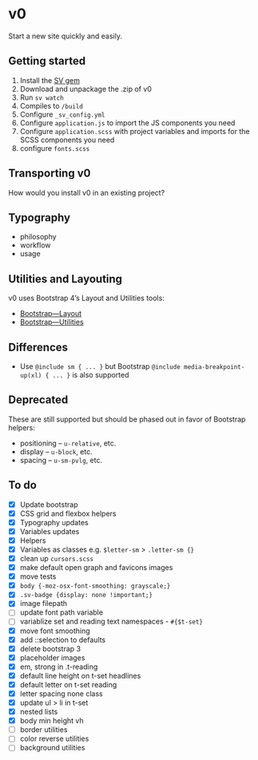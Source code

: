 # v0
Start a new site quickly and easily.

## Getting started
1. Install the [SV gem](https://github.com/XXIX/smallvictories-gem)
2. Download and unpackage the .zip of v0
2. Run `sv watch`
3. Compiles to `/build`
4. Configure `_sv_config.yml`
5. Configure `application.js` to import the JS components you need
6. Configure `application.scss` with project variables and imports for the SCSS components you need
2. configure `fonts.scss`

## Transporting v0
How would you install v0 in an existing project?

## Typography
- philosophy
- workflow
- usage

## Utilities and Layouting
v0 uses Bootstrap 4’s Layout and Utilities tools:

- [Bootstrap—Layout](https://getbootstrap.com/docs/4.1/layout/overview/)
- [Bootstrap—Utilities](https://getbootstrap.com/docs/4.1/utilities/borders/)

## Differences
- Use `@include sm { ... }` but Bootstrap `@include media-breakpoint-up(xl) { ... }` is also supported

## Deprecated
These are still supported but should be phased out in favor of Bootstrap helpers:

- positioning – `u-relative`, etc.
- display – `u-block`, etc.
- spacing – `u-sm-pvlg`, etc.

## To do
+ [x] Update bootstrap
+ [x] CSS grid and flexbox helpers
+ [x] Typography updates
+ [x] Variables updates
+ [x] Helpers
+ [x] Variables as classes e.g. `$letter-sm` > `.letter-sm {}`
+ [x] clean up `cursors.scss`
+ [x] make default open graph and favicons images
+ [x] move tests
+ [x] `body {-moz-osx-font-smoothing: grayscale;}`
+ [x] `.sv-badge {display: none !important;}`
+ [x] image filepath
+ [ ] update font path variable
+ [ ] variablize set and reading text namespaces - `#{$t-set}`
+ [x] move font smoothing
+ [x] add ::selection to defaults
+ [x] delete bootstrap 3
+ [x] placeholder images
+ [x] em, strong in .t-reading
+ [x] default line height on t-set headlines
+ [x] default letter on t-set reading
+ [x] letter spacing none class
+ [x] update ul > li in t-set
+ [x] nested lists
+ [x] body min height vh
+ [ ] border utilities
+ [ ] color reverse utilities
+ [ ] background utilities
